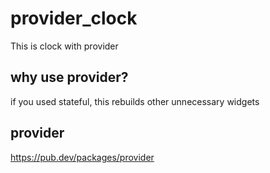 # provider_clock

This is clock with provider 

## why use provider?
if you used stateful, this rebuilds other unnecessary widgets


## provider
<https://pub.dev/packages/provider>

